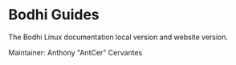 Bodhi Guides
============

The Bodhi Linux documentation local version and website version.

Maintainer: Anthony "AntCer" Cervantes